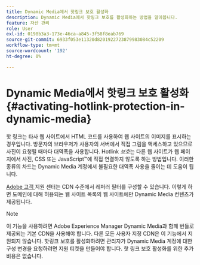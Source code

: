 ```yaml
---
title: Dynamic Media에서 핫링크 보호 활성화
description: Dynamic Media에서 핫링크 보호를 활성화하는 방법을 알아봅니다.
feature: 자산 관리
role: User
exl-id: 0198b3a3-173e-46ca-a845-3f58f8eab769
source-git-commit: 6933f053e11320d8201922723879983084c52209
workflow-type: tm+mt
source-wordcount: '192'
ht-degree: 0%

---
```


# Dynamic Media에서 핫링크 보호 활성화 {#activating-hotlink-protection-in-dynamic-media}

핫 링크는 타사 웹 사이트에서 HTML 코드를 사용하여 웹 사이트의 이미지를 표시하는 경우입니다. 방문자의 브라우저가 사용자의 서버에서 직접 그림을 액세스하고 있으므로 사진이 요청될 때마다 대역폭을 사용합니다. Hotlink *보호*&#x200B;는 다른 웹 사이트가 웹 페이지에서 사진, CSS 또는 JavaScript™에 직접 연결하지 않도록 하는 방법입니다. 이러한 종류의 차드는 Dynamic Media 계정에서 불필요한 대역폭 사용을 줄이는 데 도움이 됩니다.

[Adobe 고객 ](https://helpx.adobe.com/support.html) 지원 센터는 CDN 수준에서 레퍼러 필터를 구성할 수 있습니다. 이렇게 하면 도메인에 대해 허용되는 웹 사이트 목록의 웹 사이트에만 Dynamic Media 컨텐츠가 제공됩니다.

>[!NOTE]
>
>이 기능을 사용하려면 Adobe Experience Manager Dynamic Media과 함께 번들로 제공되는 기본 CDN을 사용해야 합니다. 다른 모든 사용자 지정 CDN은 이 기능에서 지원되지 않습니다. 핫링크 보호를 활성화하려면 관리자가 Dynamic Media 계정에 대한 구성 변경을 요청하려면 지원 티켓을 만들어야 합니다. 핫 링크 보호 활성화를 위한 추가 비용은 없습니다.
